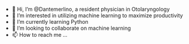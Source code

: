 - 👋 Hi, I’m @Dantemerlino, a resident physician in Otolaryngology
- 👀 I’m interested in utilizing machine learning to maximize productivity
- 🌱 I’m currently learning Python
- 💞️ I’m looking to collaborate on machine learning 
- 📫 How to reach me ...

<!---
Dantemerlino/Dantemerlino is a ✨ special ✨ repository because its `README.md` (this file) appears on your GitHub profile.
You can click the Preview link to take a look at your changes.
--->
